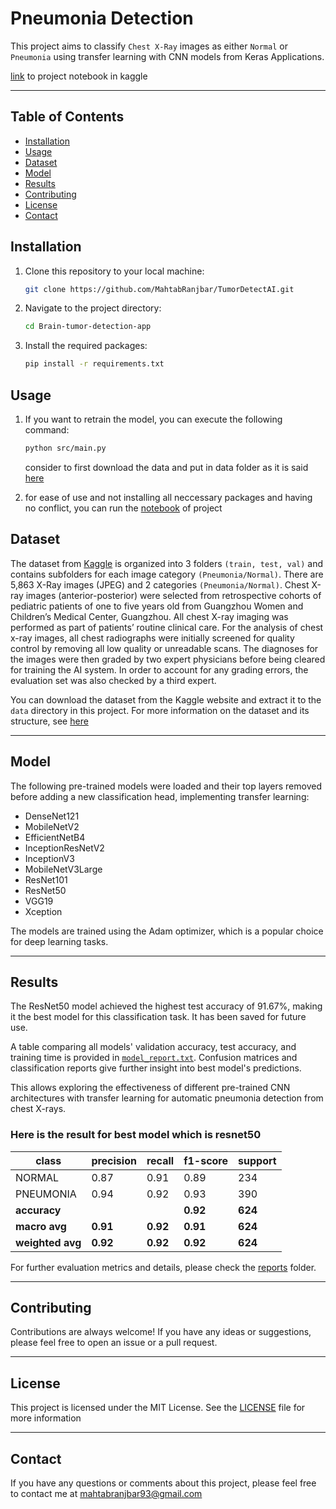 # Pneumonia Detection
This project aims to classify `Chest X-Ray` images as either `Normal` or `Pneumonia` using transfer learning with CNN models from Keras Applications.


[link](https://www.kaggle.com/code/mahtabranjbar/pneumonia-detection-transfer-learning/notebook) to project notebook in kaggle

---- 
## Table of Contents

- [Installation](#installation)
- [Usage](#usage)
- [Dataset](#dataset)
- [Model](#model)
- [Results](#results)
- [Contributing](#contributing)
- [License](#license)
- [Contact](#contact)

## Installation

1. Clone this repository to your local machine:

   ```sh
   git clone https://github.com/MahtabRanjbar/TumorDetectAI.git
   ```

2. Navigate to the project directory:

   ```sh
   cd Brain-tumor-detection-app

   ```

3. Install the required packages:

    ```sh
    pip install -r requirements.txt
    ```

## Usage
1. If you want to retrain the model, you can execute the following command:
    ```sh
    python src/main.py
    ```
    consider to first download the data and put in data folder as it is said [here](data/README.md)

2. for ease of use and not installing all neccessary packages and having no conflict, you can run the  [notebook](notebooks/pneumonia-detection-transfer-learning.ipynb) of project

## Dataset
The dataset from [Kaggle](https://www.kaggle.com/datasets/paultimothymooney/chest-xray-pneumonia) is organized into 3 folders `(train, test, val)` and contains subfolders for each image category `(Pneumonia/Normal)`. There are 5,863 X-Ray images (JPEG) and 2 categories `(Pneumonia/Normal)`. Chest X-ray images (anterior-posterior) were selected from retrospective cohorts of pediatric patients of one to five years old from Guangzhou Women and Children’s Medical Center, Guangzhou. All chest X-ray imaging was performed as part of patients’ routine clinical care. For the analysis of chest x-ray images, all chest radiographs were initially screened for quality control by removing all low quality or unreadable scans. The diagnoses for the images were then graded by two expert physicians before being cleared for training the AI system. In order to account for any grading errors, the evaluation set was also checked by a third expert.


 You can download the dataset from the Kaggle website and extract it to the `data` directory in this project.
 For more information on the dataset and its structure,  see [here](data/README.md)


---
## Model

The following pre-trained models were loaded and their top layers removed before adding a new classification head, implementing transfer learning:

- DenseNet121
- MobileNetV2
- EfficientNetB4
- InceptionResNetV2
- InceptionV3
- MobileNetV3Large
- ResNet101
- ResNet50
- VGG19
- Xception


The models are trained using the Adam optimizer, which is a popular choice for deep learning tasks. 

---
## Results
The ResNet50 model achieved the highest test accuracy of 91.67%, making it the best model for this classification task. It has been saved for future use.

A table comparing all models' validation accuracy, test accuracy, and training time is provided in [`model_report.txt`](reports/model_report.txt). Confusion matrices and classification reports give further insight into best model's predictions.

This allows exploring the effectiveness of different pre-trained CNN architectures with transfer learning for automatic pneumonia detection from chest X-rays.

### Here is the result for best model which is resnet50

| class | precision | recall | f1-score | support |
|-|-|-|-|-|
| NORMAL | 0.87 | 0.91 | 0.89 | 234 |
| PNEUMONIA | 0.94 | 0.92 | 0.93 | 390 |
| **accuracy** |  |  | **0.92** | **624** |
| **macro avg** | **0.91** | **0.92** | **0.91** | **624** |
| **weighted avg** | **0.92** | **0.92** | **0.92** | **624** |


For further evaluation metrics and details, please check the [reports](reports/) folder.

---
## Contributing
Contributions are always welcome! If you have any ideas or suggestions, please feel free to open an issue or a pull request.

---
## License
This project is licensed under the MIT License. See the [LICENSE](LICENSE) file for more information

---
## Contact
If you have any questions or comments about this project, please feel free to contact me at mahtabranjbar93@gmail.com











